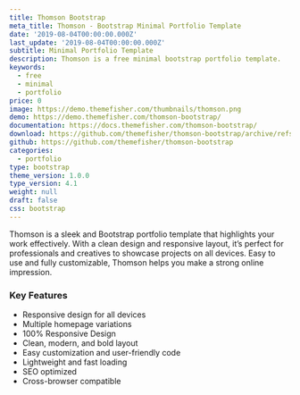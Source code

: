 ```yaml
---
title: Thomson Bootstrap
meta_title: Thomson - Bootstrap Minimal Portfolio Template
date: '2019-08-04T00:00:00.000Z'
last_update: '2019-08-04T00:00:00.000Z'
subtitle: Minimal Portfolio Template
description: Thomson is a free minimal bootstrap portfolio template.
keywords:
  - free
  - minimal
  - portfolio
price: 0
image: https://demo.themefisher.com/thumbnails/thomson.png
demo: https://demo.themefisher.com/thomson-bootstrap/
documentation: https://docs.themefisher.com/thomson-bootstrap/
download: https://github.com/themefisher/thomson-bootstrap/archive/refs/heads/main.zip
github: https://github.com/themefisher/thomson-bootstrap
categories:
  - portfolio
type: bootstrap
theme_version: 1.0.0
type_version: 4.1
weight: null
draft: false
css: bootstrap
---
```

Thomson is a sleek and Bootstrap portfolio template that highlights your work effectively. With a clean design and responsive layout, it’s perfect for professionals and creatives to showcase projects on all devices. Easy to use and fully customizable, Thomson helps you make a strong online impression.

### Key Features

* Responsive design for all devices
* Multiple homepage variations
* 100% Responsive Design
* Clean, modern, and bold layout
* Easy customization and user-friendly code
* Lightweight and fast loading
* SEO optimized
* Cross-browser compatible
